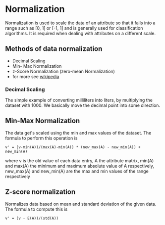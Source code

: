 # Normalization
Normalization is used to scale the data of an attribute so that it falls into a range such as [0, 1] or [-1, 1] and is generally used for classification algorithms.
It is required when dealing with attributes on a different scale.

## Methods of data normalization
- Decimal Scaling
- Min- Max Normalization
- z-Score Normalization (zero-mean Normalization)
- for more see [wikipedia](https://en.wikipedia.org/wiki/Normalization_(statistics))

### Decimal Scaling
The simple example of converting milliliters into liters, by multiplying the dataset with 1000. We basically move the decimal point into some direction.

## Min-Max Normalization
The data get's scaled using the min and max values of the dataset. The formula to perform this operation is

```
v' = (v-min(A))/(max(A)-min(A)) * (new_max(A) - new_min(A)) + new_min(A)
```
where v is the old value of each data entry, A the attribute matrix, min(A) and max(A) the minimum and maximum absolute value of A respectively, new_max(A) and new_min(A) are the max and min values of the range respectively

## Z-score normalization

Normalizes data based on mean and standard deviation of the given data.
The formula to compute this is
```
v' = (v - E(A))/(std(A))
```
